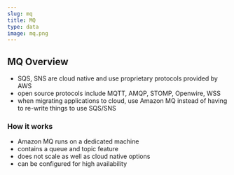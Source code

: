 ```yaml
---
slug: mq
title: MQ
type: data
image: mq.png
---
```


## MQ Overview
* SQS, SNS are cloud native and use proprietary protocols provided by AWS
* open source protocols include MQTT, AMQP, STOMP, Openwire, WSS
* when migrating applications to cloud, use Amazon MQ instead of having to re-write things to use SQS/SNS

### How it works
* Amazon MQ runs on a dedicated machine
* contains a queue and topic feature 
* does not scale as well as cloud native options
* can be configured for high availability